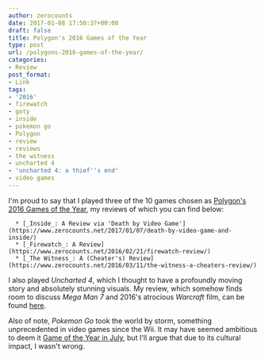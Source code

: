 ```yaml
---
author: zerocounts
date: 2017-01-08 17:50:37+00:00
draft: false
title: Polygon's 2016 Games of the Year
type: post
url: /polygons-2016-games-of-the-year/
categories:
- Review
post_format:
- Link
tags:
- '2016'
- firewatch
- goty
- inside
- pokemon go
- Polygon
- review
- reviews
- the witness
- uncharted 4
- 'uncharted 4: a thief''s end'
- video games
---
```


I'm proud to say that I played three of the 10 games chosen as [Polygon's 2016 Games of the Year](http://www.polygon.com/2016-game-of-the-year), my reviews of which you can find below:



 	  * [_Inside_: A Review via 'Death by Video Game'](https://www.zerocounts.net/2017/01/07/death-by-video-game-and-inside/)
 	  * [_Firewatch_: A Review](https://www.zerocounts.net/2016/02/21/firewatch-review/)
 	  * [_The Witness_: A (Cheater's) Review](https://www.zerocounts.net/2016/03/11/the-witness-a-cheaters-review/)

I also played _Uncharted 4_, which I thought to have a profoundly moving story and absolutely stunning visuals. My review, which somehow finds room to discuss _Mega Man 7_ and 2016's atrocious _Warcraft_ film, can be found [here](https://www.zerocounts.net/2016/07/30/uncharted-4-a-thiefs-end-a-review/).

Also of note, _Pokemon Go_ took the world by storm, something unprecedented in video games since the Wii. It may have seemed ambitious to deem it [Game of the Year in July](https://www.zerocounts.net/2016/07/13/pokemon-goty/), but I'll argue that due to its cultural impact, I wasn't wrong.
